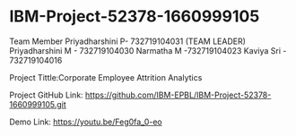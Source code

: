 # IBM-Project-52378-1660999105

Team Member
Priyadharshini P- 732719104031 (TEAM LEADER)
Priyadharshini M - 732719104030
Narmatha M -732719104023
Kaviya Sri - 732719104016

Project Tittle:Corporate Employee Attrition Analytics

Project GitHub Link:
https://github.com/IBM-EPBL/IBM-Project-52378-1660999105.git

Demo Link:
https://youtu.be/Feg0fa_0-eo
